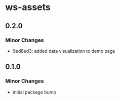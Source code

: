 # ws-assets

## 0.2.0

### Minor Changes

- 9ed8ed3: added data visualization to demo page

## 0.1.0

### Minor Changes

- initial package bump
